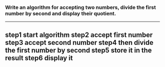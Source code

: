 ### Write an algorithm for accepting two numbers, divide the first number by second and display their quotient.
---
step1 start algorithm
step2 accept first number
step3 accept second number
step4 then divide the first number by second
step5 store it in the result
step6 display it
---